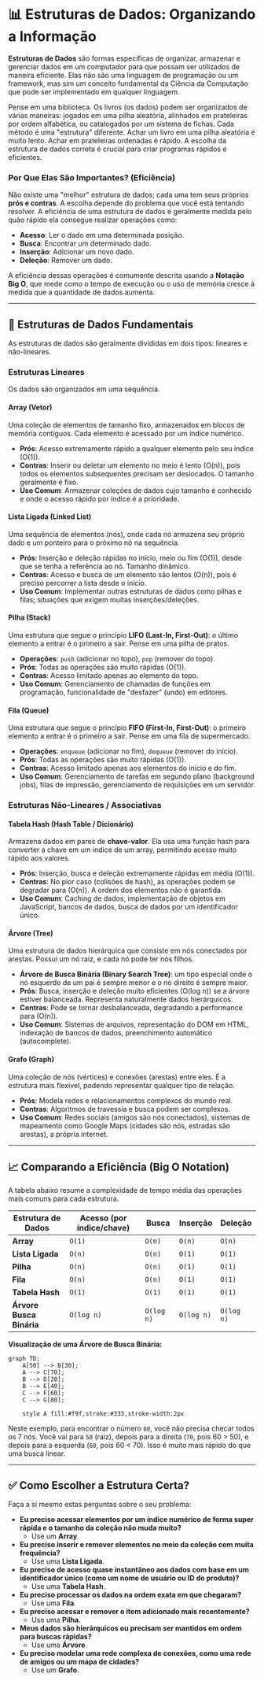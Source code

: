 # 📊 Estruturas de Dados: Organizando a Informação

**Estruturas de Dados** são formas específicas de organizar, armazenar e gerenciar dados em um computador para que possam ser utilizados de maneira eficiente. Elas não são uma linguagem de programação ou um framework, mas sim um conceito fundamental da Ciência da Computação que pode ser implementado em qualquer linguagem.

Pense em uma biblioteca. Os livros (os dados) podem ser organizados de várias maneiras: jogados em uma pilha aleatória, alinhados em prateleiras por ordem alfabética, ou catalogados por um sistema de fichas. Cada método é uma "estrutura" diferente. Achar um livro em uma pilha aleatória é muito lento. Achar em prateleiras ordenadas é rápido. A escolha da estrutura de dados correta é crucial para criar programas rápidos e eficientes.

### Por Que Elas São Importantes? (Eficiência)

Não existe uma "melhor" estrutura de dados; cada uma tem seus próprios **prós e contras**. A escolha depende do problema que você está tentando resolver. A eficiência de uma estrutura de dados é geralmente medida pelo quão rápido ela consegue realizar operações como:

  - **Acesso**: Ler o dado em uma determinada posição.
  - **Busca**: Encontrar um determinado dado.
  - **Inserção**: Adicionar um novo dado.
  - **Deleção**: Remover um dado.

A eficiência dessas operações é comumente descrita usando a **Notação Big O**, que mede como o tempo de execução ou o uso de memória cresce à medida que a quantidade de dados aumenta.

-----

## 🧱 Estruturas de Dados Fundamentais

As estruturas de dados são geralmente divididas em dois tipos: lineares e não-lineares.

### Estruturas Lineares

Os dados são organizados em uma sequência.

#### Array (Vetor)

Uma coleção de elementos de tamanho fixo, armazenados em blocos de memória contíguos. Cada elemento é acessado por um índice numérico.

  - **Prós**: Acesso extremamente rápido a qualquer elemento pelo seu índice (O(1)).
  - **Contras**: Inserir ou deletar um elemento no meio é lento (O(n)), pois todos os elementos subsequentes precisam ser deslocados. O tamanho geralmente é fixo.
  - **Uso Comum**: Armazenar coleções de dados cujo tamanho é conhecido e onde o acesso rápido por índice é a prioridade.

#### Lista Ligada (Linked List)

Uma sequência de elementos (nós), onde cada nó armazena seu próprio dado e um ponteiro para o próximo nó na sequência.

  - **Prós**: Inserção e deleção rápidas no início, meio ou fim (O(1)), desde que se tenha a referência ao nó. Tamanho dinâmico.
  - **Contras**: Acesso e busca de um elemento são lentos (O(n)), pois é preciso percorrer a lista desde o início.
  - **Uso Comum**: Implementar outras estruturas de dados como pilhas e filas; situações que exigem muitas inserções/deleções.

#### Pilha (Stack)

Uma estrutura que segue o princípio **LIFO (Last-In, First-Out)**: o último elemento a entrar é o primeiro a sair. Pense em uma pilha de pratos.

  - **Operações**: `push` (adicionar no topo), `pop` (remover do topo).
  - **Prós**: Todas as operações são muito rápidas (O(1)).
  - **Contras**: Acesso limitado apenas ao elemento do topo.
  - **Uso Comum**: Gerenciamento de chamadas de funções em programação, funcionalidade de "desfazer" (undo) em editores.

#### Fila (Queue)

Uma estrutura que segue o princípio **FIFO (First-In, First-Out)**: o primeiro elemento a entrar é o primeiro a sair. Pense em uma fila de supermercado.

  - **Operações**: `enqueue` (adicionar no fim), `dequeue` (remover do início).
  - **Prós**: Todas as operações são muito rápidas (O(1)).
  - **Contras**: Acesso limitado apenas aos elementos do início e do fim.
  - **Uso Comum**: Gerenciamento de tarefas em segundo plano (background jobs), filas de impressão, gerenciamento de requisições em um servidor.

### Estruturas Não-Lineares / Associativas

#### Tabela Hash (Hash Table / Dicionário)

Armazena dados em pares de **chave-valor**. Ela usa uma função hash para converter a chave em um índice de um array, permitindo acesso muito rápido aos valores.

  - **Prós**: Inserção, busca e deleção extremamente rápidas em média (O(1)).
  - **Contras**: No pior caso (colisões de hash), as operações podem se degradar para (O(n)). A ordem dos elementos não é garantida.
  - **Uso Comum**: Caching de dados, implementação de objetos em JavaScript, bancos de dados, busca de dados por um identificador único.

#### Árvore (Tree)

Uma estrutura de dados hierárquica que consiste em nós conectados por arestas. Possui um nó raiz, e cada nó pode ter nós filhos.

  - **Árvore de Busca Binária (Binary Search Tree)**: um tipo especial onde o nó esquerdo de um pai é sempre menor e o nó direito é sempre maior.
  - **Prós**: Busca, inserção e deleção muito eficientes (O(log n)) se a árvore estiver balanceada. Representa naturalmente dados hierárquicos.
  - **Contras**: Pode se tornar desbalanceada, degradando a performance para (O(n)).
  - **Uso Comum**: Sistemas de arquivos, representação do DOM em HTML, indexação de bancos de dados, preenchimento automático (autocomplete).

#### Grafo (Graph)

Uma coleção de nós (vértices) e conexões (arestas) entre eles. É a estrutura mais flexível, podendo representar qualquer tipo de relação.

  - **Prós**: Modela redes e relacionamentos complexos do mundo real.
  - **Contras**: Algoritmos de travessia e busca podem ser complexos.
  - **Uso Comum**: Redes sociais (amigos são nós conectados), sistemas de mapeamento como Google Maps (cidades são nós, estradas são arestas), a própria internet.

-----

## 📈 Comparando a Eficiência (Big O Notation)

A tabela abaixo resume a complexidade de tempo média das operações mais comuns para cada estrutura.

| Estrutura de Dados     | Acesso (por índice/chave) | Busca      | Inserção   | Deleção    |
| ---------------------- | ------------------------- | ---------- | ---------- | ---------- |
| **Array** | `O(1)`                    | `O(n)`     | `O(n)`     | `O(n)`     |
| **Lista Ligada** | `O(n)`                    | `O(n)`     | `O(1)`     | `O(1)`     |
| **Pilha** | `O(n)`                    | `O(n)`     | `O(1)`     | `O(1)`     |
| **Fila** | `O(n)`                    | `O(n)`     | `O(1)`     | `O(1)`     |
| **Tabela Hash** | `O(1)`                    | `O(1)`     | `O(1)`     | `O(1)`     |
| **Árvore Busca Binária** | `O(log n)`                | `O(log n)` | `O(log n)` | `O(log n)` |

**Visualização de uma Árvore de Busca Binária:**

```mermaid
graph TD;
    A[50] --> B[30];
    A --> C[70];
    B --> D[20];
    B --> E[40];
    C --> F[60];
    C --> G[80];

    style A fill:#f9f,stroke:#333,stroke-width:2px
```

Neste exemplo, para encontrar o número `60`, você não precisa checar todos os 7 nós. Você vai para `50` (raiz), depois para a direita (`70`, pois 60 \> 50), e depois para a esquerda (`60`, pois 60 \< 70). Isso é muito mais rápido do que uma busca linear.

-----

## ✅ Como Escolher a Estrutura Certa?

Faça a si mesmo estas perguntas sobre o seu problema:

  - **Eu preciso acessar elementos por um índice numérico de forma super rápida e o tamanho da coleção não muda muito?**
      - Use um **Array**.
  - **Eu preciso inserir e remover elementos no meio da coleção com muita frequência?**
      - Use uma **Lista Ligada**.
  - **Eu preciso de acesso quase instantâneo aos dados com base em um identificador único (como um nome de usuário ou ID do produto)?**
      - Use uma **Tabela Hash**.
  - **Eu preciso processar os dados na ordem exata em que chegaram?**
      - Use uma **Fila**.
  - **Eu preciso acessar e remover o item adicionado mais recentemente?**
      - Use uma **Pilha**.
  - **Meus dados são hierárquicos ou precisam ser mantidos em ordem para buscas rápidas?**
      - Use uma **Árvore**.
  - **Eu preciso modelar uma rede complexa de conexões, como uma rede de amigos ou um mapa de cidades?**
      - Use um **Grafo**.